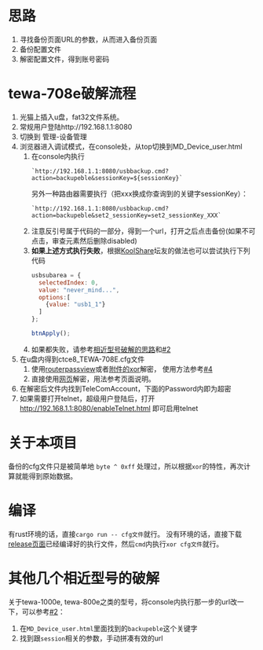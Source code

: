 # 思路
1. 寻找备份页面URL的参数，从而进入备份页面
1. 备份配置文件
1. 解密配置文件，得到账号密码
# tewa-708e破解流程
1. 光猫上插入u盘，fat32文件系统。
1. 常规用户登陆http://192.168.1.1:8080
1. 切换到 管理-设备管理
1. 浏览器进入调试模式，在console处，从top切换到MD_Device_user.html
    1. 在console内执行
        ```
        `http://192.168.1.1:8080/usbbackup.cmd?action=backupeble&sessionKey=${sessionKey}`
        ```
        另外一种路由器需要执行（把xxx换成你查询到的关键字sessionKey）：
        ```
        `http://192.168.1.1:8080/usbbackup.cmd?action=backupeble&set2_sessionKey=set2_sessionKey_XXX`
        ```
    1. 注意反引号属于代码的一部分，得到一个url，打开之后点击备份(如果不可点击，审查元素然后删除disabled)
    1. **如果上述方式执行失败**，根据[KoolShare](https://koolshare.cn/forum.php?mod=redirect&goto=findpost&ptid=166510&pid=2227183)坛友的做法也可以尝试执行下列代码
        ```js
        usbsubarea = {
          selectedIndex: 0,
          value: "never_mind...",
          options:[
            {value: "usb1_1"}
          ]
        };
        
        btnApply();
        ```
    1. 如果都失败，请参考[相近型号破解的思路](#其他几个相近型号的破解)和[#2](https://github.com/jonirrings/xor/issues/2)
1. 在u盘内得到ctce8_TEWA-708E.cfg文件
    1. 使用[routerpassview](http://www.nirsoft.net/utils/router_password_recovery.html)或者[附件的xor](https://github.com/jonirrings/xor/releases)解密， 使用方法参考[#4](https://github.com/jonirrings/xor/issues/4)
    1. 直接使用[网页](https://jonirrings.github.io/xor/)解密，用法参考页面说明。
1. 在解密后文件内找到TeleComAccount，下面的Password内即为超密
1. 如果需要打开telnet，超级用户登陆后，打开 http://192.168.1.1:8080/enableTelnet.html 即可启用telnet

# 关于本项目
备份的cfg文件只是被简单地 `byte ^ 0xff` 处理过，所以根据`xor`的特性，再次计算就能得到原始数据。

# 编译
有rust环境的话，直接`cargo run -- cfg文件`就行。
没有环境的话，直接下载[release页面](https://github.com/jonirrings/xor/releases)已经编译好的执行文件，然后`cmd`内执行`xor cfg文件`就行。

# 其他几个相近型号的破解
关于tewa-1000e, tewa-800e之类的型号，将console内执行那一步的url改一下，可以参考[#2](https://github.com/jonirrings/xor/issues/2)：
1. 在`MD_Device_user.html`里面找到的`backupeble`这个关键字
1. 找到跟`session`相关的参数，手动拼凑有效的url
